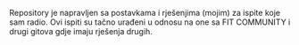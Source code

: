 Repository je napravljen sa postavkama i rješenjima (mojim) za ispite koje sam radio.
Ovi ispiti su tačno urađeni u odnosu na one sa FIT COMMUNITY i drugi gitova gdje imaju rješenja drugih.
